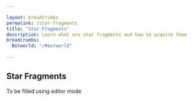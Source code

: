 ```yaml
---

layout: breadcrumbs
permalink: /star-fragments
title: "Star Fragments"
description: Learn what are star fragments and how to acquire them
breadcrumbs:
  Botworld: "/#botworld"
  
---
```


## Star Fragments

<div markdown="1" class=" ghcms ghcms-main">
   To be filled using editor mode
</div>
